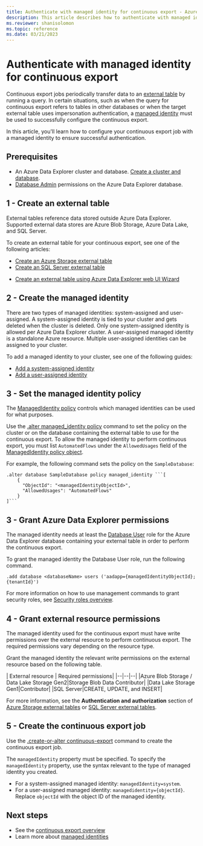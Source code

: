 ```yaml
---
title: Authenticate with managed identity for continuous export - Azure Data Explorer
description: This article describes how to authenticate with managed identity in a continuous export flow in Azure Data Explorer.
ms.reviewer: shanisolomon
ms.topic: reference
ms.date: 03/21/2023
---
```

# Authenticate with managed identity for continuous export

Continuous export jobs periodically transfer data to an [external table](../../query/schema-entities/externaltables.md) by running a query. In certain situations, such as when the query for continuous export refers to tables in other databases or when the target external table uses impersonation authentication, a [managed identity](../../../managed-identities-overview.md) must be used to successfully configure the continuous export.

In this article, you'll learn how to configure your continuous export job with a managed identity to ensure successful authentication.

## Prerequisites

* An Azure Data Explorer cluster and database. [Create a cluster and database](create-cluster-database-portal.md).
* [Database Admin](../access-control/role-based-access-control.md) permissions on the Azure Data Explorer database.

## 1 - Create an external table

External tables reference data stored outside Azure Data Explorer. Supported external data stores are Azure Blob Storage, Azure Data Lake, and SQL Server.

To create an external table for your continuous export, see one of the following articles:

* [Create an Azure Storage external table](../external-tables-azurestorage-azuredatalake.md)
* [Create an SQL Server external table](../external-sql-tables.md)
<!-- Should I add this one? -->
* [Create an external table using Azure Data Explorer web UI Wizard](../../../external-table.md)

## 2 - Create the managed identity

There are two types of managed identities: system-assigned and user-assigned. A system-assigned identity is tied to your cluster and gets deleted when the cluster is deleted. Only one system-assigned identity is allowed per Azure Data Explorer cluster. A user-assigned managed identity is a standalone Azure resource. Multiple user-assigned identities can be assigned to your cluster.

To add a managed identity to your cluster, see one of the following guides:

* [Add a system-assigned identity](../../../configure-managed-identities-cluster.md#add-a-system-assigned-identity)
* [Add a user-assigned identity](../../../configure-managed-identities-cluster.md#add-a-user-assigned-identity)

## 3 - Set the managed identity policy

The [ManagedIdentity policy](../managed-identity-policy.md) controls which managed identities can be used for what purposes.

Use the [.alter managed_identity policy](../alter-managed-identity-policy-command.md) command to set the policy on the cluster or on the database containing the external table to use for the continuous export. To allow the managed identity to perform continuous export, you must list `AutomatedFlows` under the `AllowedUsages` field of the [ManagedIdentity policy object](../managed-identity-policy.md#the-managedidentity-policy-object).

For example, the following command sets the policy on the `SampleDatabase`:

```kusto
.alter database SampleDatabase policy managed_identity ```[
    {
      "ObjectId": "<managedIdentityObjectId>",
      "AllowedUsages": "AutomatedFlows"
    }
]```
```

## 3 - Grant Azure Data Explorer permissions

The managed identity needs at least the [Database User](../access-control/role-based-access-control.md) role for the Azure Data Explorer database containing your external table in order to perform the continuous export.

To grant the managed identity the Database User role, run the following command.

```kusto
.add database <databaseName> users ('aadapp={managedIdentityObjectId};{tenantId}')
```

For more information on how to use management commands to grant security roles, see [Security roles overview](../security-roles.md).

## 4 - Grant external resource permissions

The managed identity used for the continuous export must have write permissions over the external resource to perform continuous export. The required permissions vary depending on the resource type.

Grant the managed identity the relevant write permissions on the external resource based on the following table.

| External resource | Required permissions|
|--|--|--|
|Azure Blob Storage / Data Lake Storage Gen2|Storage Blob Data Contributor|
|Data Lake Storage Gen1|Contributor|
|SQL Server|CREATE, UPDATE, and INSERT|

For more information, see the **Authentication and authorization** section of [Azure Storage external tables](../external-tables-azurestorage-azuredatalake.md#authentication-and-authorization) or [SQL Server external tables](../external-sql-tables.md#authentication-and-authorization).

## 5 - Create the continuous export job

Use the [.create-or-alter continuous-export](create-alter-continuous.md) command to create the continuous export job.

The `managedIdentity` property must be specified. To specify the `managedIdentity` property, use the syntax relevant to the type of managed identity you created.

* For a system-assigned managed identity: `managedIdentity=system`.
* For a user-assigned managed identity: `managedidentity={objectId}`. Replace `objectId` with the object ID of the managed identity.

## Next steps

* See the [continuous export overview](continuous-data-export.md)
* Learn more about [managed identities](../../../managed-identities-overview.md)
